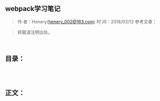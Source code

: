 ## webpack学习笔记
> 作    者：Henery(henery_002@163.com)
> 时    间：2018/03/12
> 参考文章：

> 转载请注明出处。
<br/>

## 目录：







<br/><br/>

## 正文：
###


